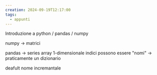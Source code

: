 ```yaml
---
creation: 2024-09-19T12:17:00
tags:
  - appunti
---
```

Introduzione a python / pandas / numpy

numpy -> matrici 

pandas -> series array 1-dimensionale indici possono essere "nomi" -> praticamente un dizionario 

deafult nome incremantale
